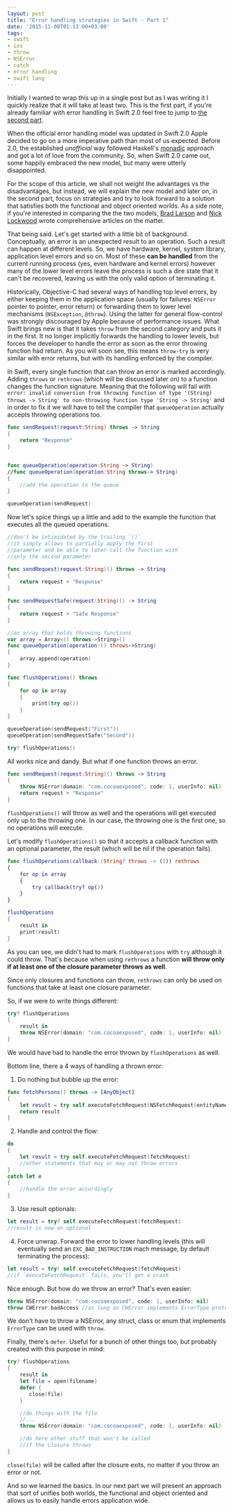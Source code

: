 ```yaml
---
layout: post
title: "Error handling strategies in Swift - Part 1"
date: '2015-11-08T01:13:00+03:00'
tags:
- swift
- ios
- throw
- NSError
- catch
- error handling
- swift lang
---
```


Initially I wanted to wrap this up in a single post but as I was writing it I quickly realize that it will take at least two. This is the first part, if you're already familiar with error handling in Swift 2.0 feel free to jump to [the second part](http://cocoaexposed.com/2015/error-handling-strategies-in-swift-part-2).

When the official error handling model was updated in Swift 2.0 Apple decided to go on a more imperative path than most of us expected. Before 2.0, the established *unofficial* way followed Haskell's [monadic](https://en.wikipedia.org/wiki/Monad_%28functional_programming%29) approach and got a lot of love from the community. So, when Swift 2.0 came out, some happily embraced the new model, but many were utterly disappointed.

For the scope of this article, we shall not weight the advantages vs the disadvantages, but instead, we will explain the new model and later on, in the second part, focus on strategies and try to look forward to a solution that satisfies both the functional and object oriented worlds. As a side note, if you're interested in comparing the the two models, [Brad Larson](http://www.sunsetlakesoftware.com/2015/06/12/swift-2-error-handling-practice) and [Nick Lockwood](https://gist.github.com/nicklockwood/21495c2015fd2dda56cf) wrote comprehensive articles on the matter.

That being said. Let's get started with a little bit of background. Conceptually, an error is an unexpected result to an operation. Such a result can happen at different levels. So, we have hardware, kernel, system library, application level errors and so on. Most of these **can be handled** from the current running process (yes, even hardware and kernel errors) however many of the lower level errors leave the process is such a dire state that it can't be recovered, leaving us with the only valid option of terminating it.

Historically, Objective-C had several ways of handling top level errors, by either keeping them in the application space (usually for failures: `NSError` pointer to pointer, error return) or forwarding them to lower level mechanisms (`NSException`, `@throw`). Using the latter for general flow-control was strongly discouraged by Apple because of performance issues. What Swift brings new is that it takes `throw` from the second category and puts it in the first. It no longer implicitly forwards the handling to lower levels, but forces the developer to handle the error as soon as the error throwing function had return. As you will soon see, this means `throw-try` is very similar with error returns, but with its handling enforced by the compiler.

In Swift, every single function that can throw an error is marked accordingly. Adding `throws` or `rethrows` (which will be discussed later on) to a function changes the function signature. Meaning that the following will fail with `error: invalid conversion from throwing function of type '(String) throws -> String' to non-throwing function type 'String -> String'` and in order to fix it we will have to tell the compiler that `queueOperation` actually accepts throwing operations too.

```swift
func sendRequest(request:String) throws -> String
{
    return "Response"
}


func queueOperation(operation:String -> String)
//func queueOperation(operation:String throws-> String)
{
    //add the operation to the queue
}

queueOperation(sendRequest)
```

Now let's spice things up a little and add to the example the function that executes all the queued operations.

```swift
//don't be intimidated by the trailing `()`
//it simply allows to partially apply the first
//parameter and be able to later call the function with
//only the second parameter

func sendRequest(request:String)() throws -> String
{
    return request + "Response"
}

func sendRequestSafe(request:String)() -> String
{
    return request + "Safe Response"
}

//an array that holds throwing functions
var array = Array<() throws->String>()
func queueOperation(operation:() throws->String)
{
    array.append(operation)
}

func flushOperations() throws
{
    for op in array
    {
        print(try op())
    }
}

queueOperation(sendRequest("First"))
queueOperation(sendRequestSafe("Second"))

try? flushOperations()
```

All works nice and dandy. But what if one function throws an error.

```swift
func sendRequest(request:String)() throws -> String
{
    throw NSError(domain: "com.cocoaexposed", code: 1, userInfo: nil)
    return request + "Response"
}
```

`flushOperations()` will throw as well and the operations will get executed only up to the throwing one. In our case, the throwing one is the first one, so no operations will execute.

Let's modify `flushOperations()` so that it accepts a callback function with an optional parameter, the result (which will be nil if the operation fails).


```swift
func flushOperations(callback:(String? throws -> ())) rethrows
{
    for op in array
    {
        try callback(try? op())
    }
}

flushOperations
{
    result in
    print(result)
}
```

As you can see, we didn't had to mark `flushOperations` with `try` although it could throw. That's because when using `rethrows` a function **will throw only if at least one of the closure parameter throws as well**.

Since only closures and functions can throw, `rethrows` can only be used on functions that take at least one closure parameter.

So, if we were to write things different:

```swift
try? flushOperations
{
    result in
    throw NSError(domain: "com.cocoaexposed", code: 1, userInfo: nil)
}
```
We would have had to handle the error thrown by `flushOperations` as well.

Bottom line, there a 4 ways of handling a thrown error:

1. Do nothing but bubble up the error:

```swift
func fetchPersons() throws -> [AnyObject]
{
    let result = try self.executeFetchRequest(NSFetchRequest(entityName: "Person"))
    return result
}
```

2. Handle and control the flow:

```swift
do
{
    let result = try self.executeFetchRequest(fetchRequest)
    //other statements that may or may not throw errors
}
catch let e
{
    //handle the error accordingly
}
```

3. Use result optionals:

```swift
let result = try? self.executeFetchRequest(fetchRequest)
//result is now an optional
```

4. Force unwrap. Forward the error to lower handling levels (this will eventually send an `EXC_BAD_INSTRUCTION` mach message, by default terminating the process):

```swift
let result = try! self.executeFetchRequest(fetchRequest)
//if `executeFetchRequest` fails, you'll get a crash
```

Nice enough. But how do we throw an error? That's even easier:

```swift
throw NSError(domain: "com.cocoaexposed", code: 1, userInfo: nil)
throw CWError.badAccess //as long as CWError implements ErrorType protocol
```

We don't have to throw a NSError, any struct, class or enum that implements `ErrorType` can be used with `throw`.

Finally, there's `defer`. Useful for a bunch of other things too, but probably created with this purpose in mind:

```swift
try? flushOperations
{
    result in
    let file = open(filename)
    defer {
       close(file)
    }

    //do things with the file
    //...
    throw NSError(domain: "com.cocoaexposed", code: 1, userInfo: nil)

    //do here other stuff that won't be called
    //if the closure throws
}
```

`close(file)` will be called after the closure exits, no matter if you throw an error or not.

And so we learned the basics. In our next part we will present an approach that sort of unifies both worlds, the functional and object oriented and allows us to easily handle errors application wide.
